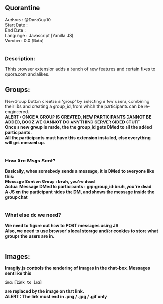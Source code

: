 ## Quorantine
Authors		: @DarkGuy10<br>
Start Date  : <br>
End Date    : <br>
Language    : Javascript [Vanilla JS]<br>
Version     : 0.0 [Beta]<br>
<br>
### Description:<br>
Thhis browser extension adds a bunch of new features and certain fixes to quora.com and alikes.
<br>
## Groups:
NewGroup Button creates a 'group' by selecting a few users, combining their IDs and creating a group_id, from which the participants can be re-engineered.<br>
<b>ALERT : ONCE A GROUP IS CREATED, NEW PARTICIPANTS CANNOT BE ADDED, BCOZ WE CANNOT DO ANYTHING SERVER SIDED STUFF <b>
<br>
Once a new group is made, the the group_id gets DMed to all the added participants.<br>
All the participants must have this extension installed, else everything will get messed up.<br>
<br>
### How Are Msgs Sent?<br>
Basically, when somebody sends a message, it is DMed to everyone like this:<br>
Message Sent on Group : bruh, you're dead<br>
Actual Message DMed to participants : grp:group_id:bruh, you're dead<br>
A JS on the participant hides the DM, and shows the message inside the group chat<br>
<br>
### What else do we need?<br>
We need to figure out how to POST messages using JS<br>
Also, we need to use browser's local storage and/or cookies to store what groups the users are in.<br>
<br>
## Images:
Imagify.js controls the rendering of images in the chat-box.
Messages sent like this <br>
```
img:[link to img]
```
are replaced by the image on that link. <br>
<b>ALERT : The link must end in .png / .jpg / .gif only</b>
<br>